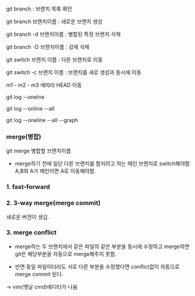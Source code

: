git branch : 브랜치 목록 확인

git branch 브랜치이름 : 새로운 브랜치 생성

git branch -d 브랜치이름 : 병합된 특정 브랜치 삭제

git branch -D 브랜치이름 : 강제 삭제

git switch 브랜치 이름 : 다른 브랜치로 이동

git switch -c 브랜치 이름 : 브랜치를 새로 생성과 동시에 이동

m1 - m2 - m3 에따라 HEAD 이동

git log --onelne

git log --online --all

git log --oneline --all --graph

### merge(병합)

git merge 병합할 브랜치이름

* merge하기 전에 일단 다른 브랜치를 합치려고 하는 메인 브랜치로 switch해야함 A,B와 A가 메인이면 A로 이동해야함.

### 1. fast-forward

### 2. 3-way merge(merge commit)

새로운 버젼이 생김.

### 3. merge conflict

* merge하는 두 브랜치에서 같은 파일의 같은 부분을 동시에 수정하고 merge하면 git은 해당부분을 자동으로 merge해주지 못함.

* 반면 동일 파일이더라도 서로 다른 부분을 수정했다면 conflict없이 자동으로 merge commit 된다.

-> vim(옛날 cmd)에디터가 나옴

